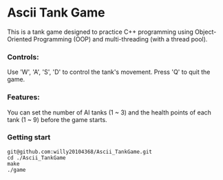 # Ascii Tank Game

This is a tank game designed to practice C++ programming using Object-Oriented Programming (OOP) and multi-threading (with a thread pool).

### Controls:
Use 'W', 'A', 'S', 'D' to control the tank's movement.
Press 'Q' to quit the game.

### Features:
You can set the number of AI tanks (1 ~ 3) and the health points of each tank (1 ~ 9) before the game starts.

### Getting start
```
git@github.com:willy20104368/Ascii_TankGame.git
cd ./Ascii_TankGame
make
./game
```
